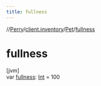 ```yaml
---
title: fullness
---
```

//[Perry](../../../index.html)/[client.inventory](../index.html)/[Pet](index.html)/[fullness](fullness.html)



# fullness



[jvm]\
var [fullness](fullness.html): [Int](https://kotlinlang.org/api/latest/jvm/stdlib/kotlin/-int/index.html) = 100




